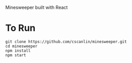 Minesweeper built with React

# To Run

```
git clone https://github.com/cscanlin/minesweeper.git
cd minesweeper
npm install
npm start
```
